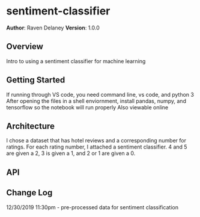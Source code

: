 # sentiment-classifier

**Author**: Raven Delaney
**Version**: 1.0.0

## Overview
<!-- Provide a high level overview of what this application is and why you are building it, beyond the fact that it's an assignment for a Code Fellows 401 class. (i.e. What's your problem domain?) -->
Intro to using a sentiment classifier for machine learning

## Getting Started
<!-- What are the steps that a user must take in order to build this app on their own machine and get it running? -->
If running through VS code, you need command line, vs code, and python 3
After opening the files in a shell enviornment, install pandas, numpy, and tensorflow so the notebook will run properly
Also viewable online

## Architecture
<!-- Provide a detailed description of the application design. What technologies (languages, libraries, etc) you're using, and any other relevant design information. This is also an area which you can include any visuals; flow charts, example usage gifs, screen captures, etc.-->
I chose a dataset that has hotel reviews and a corresponding number for ratings.
For each rating number, I attached a sentiment classifier. 4 and 5 are given a 2, 3 is given a 1, and 2 or 1 are given a 0.

## API
<!-- Provide detailed instructions for your applications usage. This should include any methods or endpoints available to the user/client/developer. Each section should be formatted to provide clear syntax for usage, example calls including input data requirements and options, and example responses or return values. -->

## Change Log

<!-- Use this are to document the iterative changes made to your application as each feature is successfully implemented. Use time stamps. Here's an example:
01-01-2001 4:59pm - Added functionality to add and delete some things.
-->
12/30/2019 11:30pm - pre-processed data for sentiment classification
